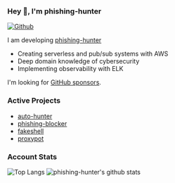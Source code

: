 ### Hey 👋, I'm phishing-hunter

[![Github](https://img.shields.io/github/followers/phishing-hunter?label=Follow&style=social)](https://github.com/phishing-hunter)

I am developing [phishing-hunter](https://phishing-hunter.com/)

* Creating serverless and pub/sub systems with AWS
* Deep domain knowledge of cybersecurity
* Implementing observability with ELK

I'm looking for [GitHub sponsors](https://github.com/sponsors/phishing-hunter).

### Active Projects
* [auto-hunter](https://github.com/phishing-hunter/auto-hunter)
* [phishing-blocker](https://github.com/phishing-hunter/phishing-blocker)
* [fakeshell](https://github.com/phishing-hunter/fakeshell)
* [proxypot](https://github.com/phishing-hunter/proxypot)

### Account Stats
![Top Langs](https://github-readme-stats.vercel.app/api/top-langs/?username=phishing-hunter&hide=html)
![phishing-hunter's github stats](https://github-readme-stats.vercel.app/api?username=phishing-hunter&show_icons=true&count_private=true&line_height=40)
